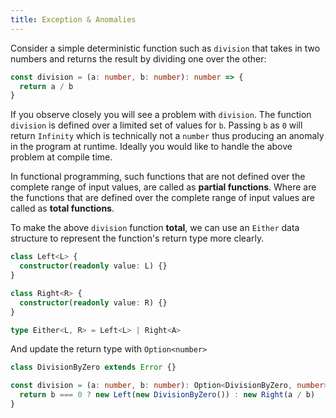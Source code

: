 ```yaml
---
title: Exception & Anomalies
---
```


Consider a simple deterministic function such as `division` that takes in two numbers and returns the result by dividing one over the other:

```ts
const division = (a: number, b: number): number => {
  return a / b
}
```

If you observe closely you will see a problem with `division`. The function `division` is defined over a limited set of values for `b`. Passing `b` as `0` will return `Infinity` which is technically not a `number` thus producing an anomaly in the program at runtime. Ideally you would like to handle the above problem at compile time.

In functional programming, such functions that are not defined over the complete range of input values, are called as **partial functions**. Where are the functions that are defined over the complete range of input values are called as **total functions**.

To make the above `division` function **total**, we can use an `Either` data structure to represent the function's return type more clearly.

```ts
class Left<L> {
  constructor(readonly value: L) {}
}

class Right<R> {
  constructor(readonly value: R) {}
}

type Either<L, R> = Left<L> | Right<A>
```

And update the return type with `Option<number>`

```ts
class DivisionByZero extends Error {}

const division = (a: number, b: number): Option<DivisionByZero, number> => {
  return b === 0 ? new Left(new DivisionByZero()) : new Right(a / b)
}
```
